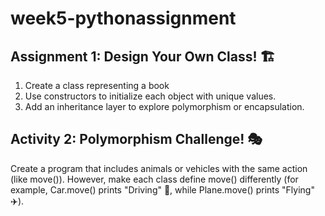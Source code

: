 # week5-pythonassignment
## Assignment 1: Design Your Own Class! 🏗️
1. Create a class representing a book
2. Use constructors to initialize each object with unique values.
3. Add an inheritance layer to explore polymorphism or encapsulation.

## Activity 2: Polymorphism Challenge! 🎭
Create a program that includes animals or vehicles with the same action (like move()). However, make each class define move() differently (for example, Car.move() prints "Driving" 🚗, while Plane.move() prints "Flying" ✈️).

